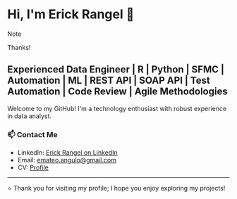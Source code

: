 # Hi, I'm Erick Rangel 👋

> [!NOTE]  
> Thanks!
## Experienced Data Engineer | R | Python | SFMC | Automation | ML | REST API | SOAP API | Test Automation | Code Review | Agile Methodologies

Welcome to my GitHub! I'm a technology enthusiast with robust experience in data analyst.

### 📫 Contact Me
- LinkedIn: [Erick Rangel on LinkedIn](https://www.linkedin.com/in/emrangel/)
- Email: emateo.angulo@gmail.com
- CV: [Profile](https://drive.google.com/file/d/13Va8_5cShitao9k70oVYM63vE5hfNLv2/view?usp=sharing)

---

⭐️ Thank you for visiting my profile; I hope you enjoy exploring my projects!
